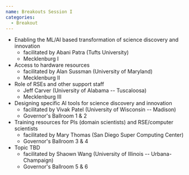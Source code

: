 ```yaml
---
name: Breakouts Session I
categories:
  - Breakout
---
```



- Enabling the ML/AI based transformation of science discovery and innovation 
  - facilitated by Abani Patra (Tufts University)
  - Mecklenburg I
- Access to hardware resources
  - facilitated by Alan Sussman (University of Maryland)
  - Mecklenburg II
- Role of RSEs and other support staff
  - Jeff Carver (University of Alabama -- Tuscaloosa)
  - Mecklenburg III
- Designing specific AI tools for science discovery and innovation
  - facilitated by Vivak Patel (University of Wisconsin -- Madison)
  - Governor's Ballroom 1 & 2
- Training resources for PIs (domain scientists) and RSE/computer scientists
  - facilitated by Mary Thomas (San Diego Super Computing Center)
  - Governor's Ballroom 3 & 4
- Topic TBD
  - facilitated by Shaown Wang (University of Illinois -- Urbana-Champaign)
  - Governor's Ballroom 5 & 6